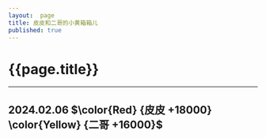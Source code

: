 ```yaml
---
layout:  page
title: 皮皮和二哥的小黄箱箱儿 
published: true 
---
```

# {{page.title}}
<hr>

## 2024.02.06 $\color{Red} {皮皮 +18000} \color{Yellow} {二哥 +16000}$

